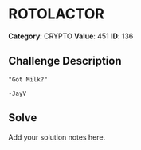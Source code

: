 # ROTOLACTOR
**Category**: CRYPTO
**Value**: 451
**ID**: 136

## Challenge Description
```
"Got Milk?"

-JayV
```

## Solve
Add your solution notes here.
